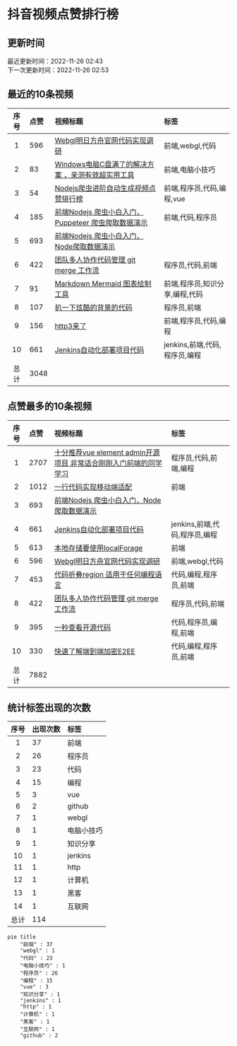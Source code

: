 # 抖音视频点赞排行榜

## 更新时间

最近更新时间：2022-11-26 02:43<br/>下一次更新时间：2022-11-26 02:53

## 最近的10条视频

|序号|点赞|视频标题|标签|
|:--:|:--|:--|:--|
|1|596|[Webgl明日方舟官网代码实现调研     ](https://douyin.com/video/7169612171553361183)|前端,webgl,代码|
|2|83|[Windows电脑C盘满了的解决方案 ，亲测有效超实用工具   ](https://douyin.com/video/7169207535067581733)|前端,电脑小技巧|
|3|54|[Nodejs爬虫进阶自动生成视频点赞排行榜         ](https://douyin.com/video/7168574795687152927)|前端,程序员,代码,编程,vue|
|4|185|[前端Nodejs 爬虫小白入门，Puppeteer 爬虫爬取数据演示   ](https://douyin.com/video/7168197260734401799)|前端,代码,程序员|
|5|693|[前端Nodejs 爬虫小白入门，Node爬取数据演示](https://douyin.com/video/7167758991055998222)||
|6|422|[团队多人协作代码管理 git merge 工作流     ](https://douyin.com/video/7167047701987708173)|程序员,代码,前端|
|7|91|[Markdown Mermaid 图表绘制工具     ](https://douyin.com/video/7167019782645108005)|前端,程序员,知识分享,编程,代码|
|8|107|[扒一下炫酷的背景的代码  ](https://douyin.com/video/7166650705401400584)|程序员,前端|
|9|156|[http3来了     ](https://douyin.com/video/7166265186108624164)|前端,程序员,代码,编程|
|10|661|[Jenkins自动化部署项目代码          ](https://douyin.com/video/7165912754023419172)|jenkins,前端,代码,程序员,编程|
|总计|3048|||

## 点赞最多的10条视频

|序号|点赞|视频标题|标签|
|:--:|:--|:--|:--|
|1|2707|[十分推荐vue element admin开源项目 非常适合刚刚入门前端的同学学习   ](https://douyin.com/video/7161996754227907873)|程序员,代码,前端,编程|
|2|1012|[一行代码实现移动端适配 ](https://douyin.com/video/7158472643610561825)|前端|
|3|693|[前端Nodejs 爬虫小白入门，Node爬取数据演示](https://douyin.com/video/7167758991055998222)||
|4|661|[Jenkins自动化部署项目代码          ](https://douyin.com/video/7165912754023419172)|jenkins,前端,代码,程序员,编程|
|5|613|[本地存储要使用localForage  ](https://douyin.com/video/7158668556664573188)|前端|
|6|596|[Webgl明日方舟官网代码实现调研     ](https://douyin.com/video/7169612171553361183)|前端,webgl,代码|
|7|453|[代码折叠region 适用于任何编程语言    ](https://douyin.com/video/7160892403325439271)|代码,编程,程序员,前端|
|8|422|[团队多人协作代码管理 git merge 工作流     ](https://douyin.com/video/7167047701987708173)|程序员,代码,前端|
|9|395|[一秒查看开源代码     ](https://douyin.com/video/7161275091140087073)|代码,程序员,编程,前端|
|10|330|[快速了解端到端加密E2EE       ](https://douyin.com/video/7165167108660153636)|代码,编程,程序员,前端|
|总计|7882|||

## 统计标签出现的次数

|序号|出现次数|标签|
|:--:|:--|:--|
|1|37|前端|
|2|26|程序员|
|3|23|代码|
|4|15|编程|
|5|3|vue|
|6|2|github|
|7|1|webgl|
|8|1|电脑小技巧|
|9|1|知识分享|
|10|1|jenkins|
|11|1|http|
|12|1|计算机|
|13|1|黑客|
|14|1|互联网|
|总计|114||

```Mermaid
pie title 
    "前端" : 37
    "webgl" : 1
    "代码" : 23
    "电脑小技巧" : 1
    "程序员" : 26
    "编程" : 15
    "vue" : 3
    "知识分享" : 1
    "jenkins" : 1
    "http" : 1
    "计算机" : 1
    "黑客" : 1
    "互联网" : 1
    "github" : 2
```

